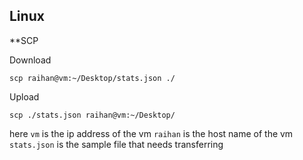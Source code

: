## Linux

**SCP

Download
```text
scp raihan@vm:~/Desktop/stats.json ./
```

Upload
```text
scp ./stats.json raihan@vm:~/Desktop/
```

here `vm` is the ip address of the vm
`raihan` is the host name of the vm
`stats.json` is the sample file that needs transferring